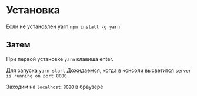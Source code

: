 

# Установка

Если не установлен yarn `npm install -g yarn`

## Затем

При первой установке
`yarn` клавиша enter.

Для запуска `yarn start`
Дожидаемся, когда в консоли высветится `server is running on port 8080.`

Заходим на `localhost:8080` в браузере
